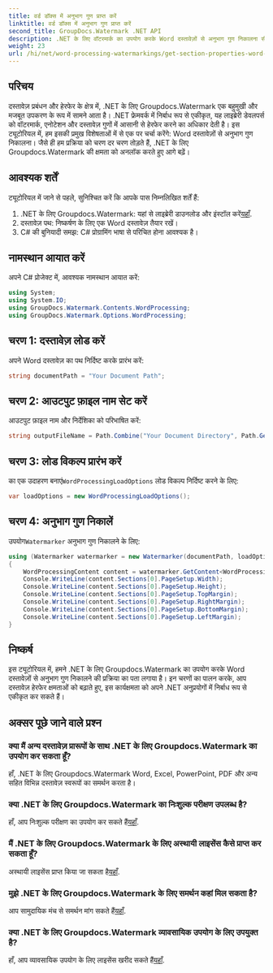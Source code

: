 ```yaml
---
title: वर्ड डॉक्स में अनुभाग गुण प्राप्त करें
linktitle: वर्ड डॉक्स में अनुभाग गुण प्राप्त करें
second_title: GroupDocs.Watermark .NET API
description: .NET के लिए वॉटरमार्क का उपयोग करके Word दस्तावेज़ों से अनुभाग गुण निकालना सीखें। अपनी दस्तावेज़ हेरफेर क्षमताओं को सहजता से बढ़ाएं।
weight: 23
url: /hi/net/word-processing-watermarkings/get-section-properties-word-docs/
---
```

## परिचय
दस्तावेज़ प्रबंधन और हेरफेर के क्षेत्र में, .NET के लिए Groupdocs.Watermark एक बहुमुखी और मजबूत उपकरण के रूप में सामने आता है। .NET फ्रेमवर्क में निर्बाध रूप से एकीकृत, यह लाइब्रेरी डेवलपर्स को वॉटरमार्क, एनोटेशन और दस्तावेज़ गुणों में आसानी से हेरफेर करने का अधिकार देती है। इस ट्यूटोरियल में, हम इसकी प्रमुख विशेषताओं में से एक पर चर्चा करेंगे: Word दस्तावेज़ों से अनुभाग गुण निकालना। जैसे ही हम प्रक्रिया को चरण दर चरण तोड़ते हैं, .NET के लिए Groupdocs.Watermark की क्षमता को अनलॉक करते हुए आगे बढ़ें।
## आवश्यक शर्तें
ट्यूटोरियल में जाने से पहले, सुनिश्चित करें कि आपके पास निम्नलिखित शर्तें हैं:
1.  .NET के लिए Groupdocs.Watermark: यहां से लाइब्रेरी डाउनलोड और इंस्टॉल करें[यहाँ](https://releases.groupdocs.com/Watermark/net/).
2. दस्तावेज़ पथ: निष्कर्षण के लिए एक Word दस्तावेज़ तैयार रखें।
3. C# की बुनियादी समझ: C# प्रोग्रामिंग भाषा से परिचित होना आवश्यक है।

## नामस्थान आयात करें
अपने C# प्रोजेक्ट में, आवश्यक नामस्थान आयात करें:
```csharp
using System;
using System.IO;
using GroupDocs.Watermark.Contents.WordProcessing;
using GroupDocs.Watermark.Options.WordProcessing;
```
## चरण 1: दस्तावेज़ लोड करें
अपने Word दस्तावेज़ का पथ निर्दिष्ट करके प्रारंभ करें:
```csharp
string documentPath = "Your Document Path";
```
## चरण 2: आउटपुट फ़ाइल नाम सेट करें
आउटपुट फ़ाइल नाम और निर्देशिका को परिभाषित करें:
```csharp
string outputFileName = Path.Combine("Your Document Directory", Path.GetFileName(documentPath));
```
## चरण 3: लोड विकल्प प्रारंभ करें
 का एक उदाहरण बनाएं`WordProcessingLoadOptions` लोड विकल्प निर्दिष्ट करने के लिए:
```csharp
var loadOptions = new WordProcessingLoadOptions();
```
## चरण 4: अनुभाग गुण निकालें
 उपयोग`Watermarker` अनुभाग गुण निकालने के लिए:
```csharp
using (Watermarker watermarker = new Watermarker(documentPath, loadOptions))
{
    WordProcessingContent content = watermarker.GetContent<WordProcessingContent>();
    Console.WriteLine(content.Sections[0].PageSetup.Width);
    Console.WriteLine(content.Sections[0].PageSetup.Height);
    Console.WriteLine(content.Sections[0].PageSetup.TopMargin);
    Console.WriteLine(content.Sections[0].PageSetup.RightMargin);
    Console.WriteLine(content.Sections[0].PageSetup.BottomMargin);
    Console.WriteLine(content.Sections[0].PageSetup.LeftMargin);
}
```

## निष्कर्ष
इस ट्यूटोरियल में, हमने .NET के लिए Groupdocs.Watermark का उपयोग करके Word दस्तावेज़ों से अनुभाग गुण निकालने की प्रक्रिया का पता लगाया है। इन चरणों का पालन करके, आप दस्तावेज़ हेरफेर क्षमताओं को बढ़ाते हुए, इस कार्यक्षमता को अपने .NET अनुप्रयोगों में निर्बाध रूप से एकीकृत कर सकते हैं।
## अक्सर पूछे जाने वाले प्रश्न
### क्या मैं अन्य दस्तावेज़ प्रारूपों के साथ .NET के लिए Groupdocs.Watermark का उपयोग कर सकता हूँ?
हाँ, .NET के लिए Groupdocs.Watermark Word, Excel, PowerPoint, PDF और अन्य सहित विभिन्न दस्तावेज़ स्वरूपों का समर्थन करता है।
### क्या .NET के लिए Groupdocs.Watermark का निःशुल्क परीक्षण उपलब्ध है?
 हाँ, आप निःशुल्क परीक्षण का उपयोग कर सकते हैं[यहाँ](https://releases.groupdocs.com/).
### मैं .NET के लिए Groupdocs.Watermark के लिए अस्थायी लाइसेंस कैसे प्राप्त कर सकता हूँ?
 अस्थायी लाइसेंस प्राप्त किया जा सकता है[यहाँ](https://purchase.groupdocs.com/temporary-license/).
### मुझे .NET के लिए Groupdocs.Watermark के लिए समर्थन कहां मिल सकता है?
 आप सामुदायिक मंच से समर्थन मांग सकते हैं[यहाँ](https://forum.groupdocs.com/c/watermark/19).
### क्या .NET के लिए Groupdocs.Watermark व्यावसायिक उपयोग के लिए उपयुक्त है?
 हाँ, आप व्यावसायिक उपयोग के लिए लाइसेंस खरीद सकते हैं[यहाँ](https://purchase.groupdocs.com/buy).